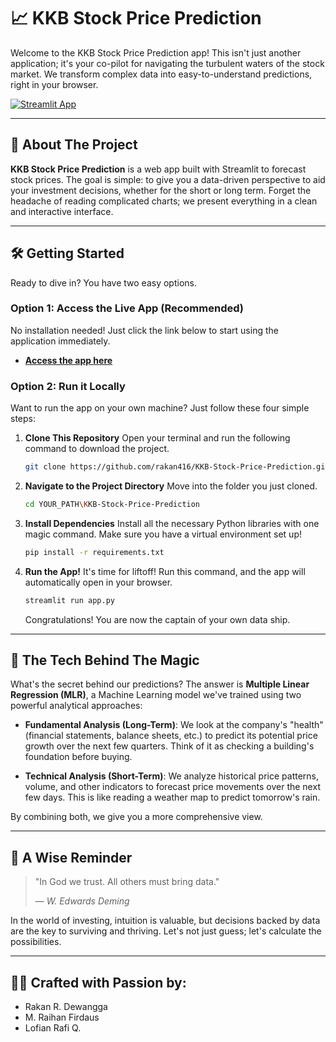 # 📈 KKB Stock Price Prediction

Welcome to the KKB Stock Price Prediction app! This isn't just another application; it's your co-pilot for navigating the turbulent waters of the stock market. We transform complex data into easy-to-understand predictions, right in your browser.

[![Streamlit App](https://static.streamlit.io/badges/streamlit_badge_black_white.svg)](https://kkb-stock-price-prediction.streamlit.app)

---

## 🚀 About The Project

**KKB Stock Price Prediction** is a web app built with Streamlit to forecast stock prices. The goal is simple: to give you a data-driven perspective to aid your investment decisions, whether for the short or long term. Forget the headache of reading complicated charts; we present everything in a clean and interactive interface.

---

## 🛠️ Getting Started

Ready to dive in? You have two easy options.

### Option 1: Access the Live App (Recommended)
No installation needed! Just click the link below to start using the application immediately.
- **[Access the app here](https://kkb-stock-price-prediction.streamlit.app)**

### Option 2: Run it Locally
Want to run the app on your own machine? Just follow these four simple steps:

1.  **Clone This Repository**
    Open your terminal and run the following command to download the project.
    ```bash
    git clone https://github.com/rakan416/KKB-Stock-Price-Prediction.git
    ```

2.  **Navigate to the Project Directory**
    Move into the folder you just cloned.
    ```bash
    cd YOUR_PATH\KKB-Stock-Price-Prediction
    ```

3.  **Install Dependencies**
    Install all the necessary Python libraries with one magic command. Make sure you have a virtual environment set up!
    ```bash
    pip install -r requirements.txt
    ```

4.  **Run the App!**
    It's time for liftoff! Run this command, and the app will automatically open in your browser.
    ```bash
    streamlit run app.py
    ```
    Congratulations! You are now the captain of your own data ship.

---

## 🧠 The Tech Behind The Magic

What's the secret behind our predictions? The answer is **Multiple Linear Regression (MLR)**, a Machine Learning model we've trained using two powerful analytical approaches:

* **Fundamental Analysis (Long-Term)**: We look at the company's "health" (financial statements, balance sheets, etc.) to predict its potential price growth over the next few quarters. Think of it as checking a building's foundation before buying.

* **Technical Analysis (Short-Term)**: We analyze historical price patterns, volume, and other indicators to forecast price movements over the next few days. This is like reading a weather map to predict tomorrow's rain.

By combining both, we give you a more comprehensive view.

---

## 📜 A Wise Reminder

> "In God we trust. All others must bring data."
>
> — *W. Edwards Deming*

In the world of investing, intuition is valuable, but decisions backed by data are the key to surviving and thriving. Let's not just guess; let's calculate the possibilities.

---

## 🧑‍💻 Crafted with Passion by:

* Rakan R. Dewangga
* M. Raihan Firdaus
* Lofian Rafi Q.

